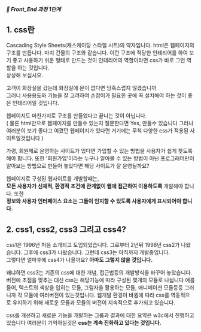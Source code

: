 ##### 🍑  Front_End 과정 1단계 

## 1. css란 
Cascading Style Sheets(캐스케이딩 스타일 시트)의 약자입니다. html은 웹페이지의 구조를 만듭니다. 마치 건물의 구조와 같습니다.  이런 구조에 적당한 인테리어를 하여 보기 좋고 사용하기 쉬운 형태로 만드는 것이 인테리어의 역할이라면 css가 바로 그런 역할을 하는 것입니다.   
상상해 보십시요.   

고객이 화장실을 갔는데 화장실에 문이 없다면 당혹스럽지 않겠습니까  
그러니 사용용도와 기능을 잘 고려하여 손잡이가 필요한 곳에 꼭 설치해야 하는 것이 좋은 인테리어일 것입니다.  

웹페이지도 마찬가지로 구조를 만들었다고 끝나는 것이 아닙니다.  
( 물론 html만으로 웹페이지를 만들수 있는지 질문한다면 Yes, 만들수 있습니다 그러나 여러분이 보기 좋다고 여겼던 웹페이지가 있다면 거기에는 무척 다양한 css가 적용된 사이트일것입니다 )

가령, 회원제로 운영하는 사이트가 있다면 가입할 수 있는 방법을 사용자가 쉽게 찾도록 해야 합니다. 
또한 '회원가입'이라는 누구나 알아볼 수 있는 방법이 아닌 프로그래머만이 알아보는 방법으로 만들어 놓았다면 해당 사이트가 잘 운영될까요?

웹페이지로 구성된 웹사이트를 개발할때는,  
**모든 사용자가 신체적, 환경적 조건에 관계없이 웹에 접근하여 이용하도록** 개발해야 합니다. 또한   
**정보와 사용자 인터페이스 요소는 그들이 인지할 수 있도록 사용자에게 표시되어야 합니다.**


## 2. css1, css2, css3 그리고 css4?
css1은 1996년 처음 소개되고 도입되었습니다. 그로부터 2년뒤 1998년 css2가 나왔습니다. 그후에 css3가 나왔습니다.
그런데 css3는 아직까지 개발중입니다.   
그렇다면 얼마후에 css4가 나올까요? **아마도 그렇지 않을 것입니다.**

왜냐하면 css3는 기존의 css에 대한 개념, 접근법등의 개발방식을 바꾸어 놓았습니다. 
버전에 초점을 맞추는 대신 css는 해당기능에 따라 구성된 몇개의 모듈로 나뉩니다 
예를들어, 텍스트의 색상을 입히는 모듈, 
그림자을 활용하는 모듈, 
애니메이션 모듈등등 
그러니까 각 모듈에 여러버전이 있는것입니다. 
웹개발 환경이 바뀜에 따라 css를 역동적으로 유지하기 위해 새로운 모듈과 모듈의 버전이 지속적으로 추가되고 있습니다. 








css를 개선하고 새로운 기능을 개발하는 그룹과 결과에 대한 요약은 w3c에서 진행하고 있습니다 
여러분이 기억하실것은 **css는 계속 진화하고 있다는 것입니다.** 


